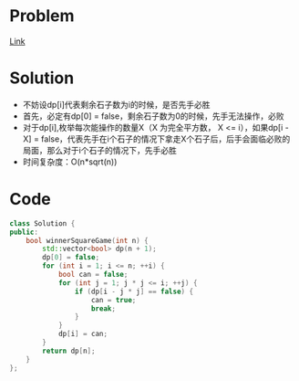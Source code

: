 # Problem
[Link](https://leetcode-cn.com/problems/stone-game-iv/)

# Solution
* 不妨设dp[i]代表剩余石子数为i的时候，是否先手必胜
* 首先，必定有dp[0] = false，剩余石子数为0的时候，先手无法操作，必败
* 对于dp[i],枚举每次能操作的数量X（X 为完全平方数， X <= i），如果dp[i - X] = false，代表先手在i个石子的情况下拿走X个石子后，后手会面临必败的局面，那么对于i个石子的情况下，先手必胜
* 时间复杂度：O(n*sqrt(n))

# Code
```cpp
class Solution {
public:
    bool winnerSquareGame(int n) {
        std::vector<bool> dp(n + 1);
        dp[0] = false;
        for (int i = 1; i <= n; ++i) {
            bool can = false;
            for (int j = 1; j * j <= i; ++j) {
                if (dp[i - j * j] == false) {
                    can = true;
                    break;
                }
            }
            dp[i] = can;
        }
        return dp[n];
    }
};
```
